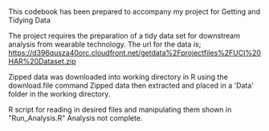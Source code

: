 This codebook has been prepared to accompany my project for Getting and Tidying Data

The project requires the preparation of a tidy data set for downstream analysis from
wearable technology. The url for the data is;
https://d396qusza40orc.cloudfront.net/getdata%2Fprojectfiles%2FUCI%20HAR%20Dataset.zip

Zipped data was downloaded into working directory in R using the download.file command
Zipped data then extracted and placed in a 'Data' folder in the working directory.

R script for reading in desired files and manipulating them shown in "Run_Analysis.R"
Analysis not complete.

